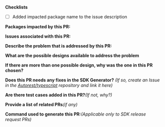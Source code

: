 
**Checklists** 
- [ ] Added impacted package name to the issue description

**Packages impacted by this PR:**


**Issues associated with this PR:**


**Describe the problem that is addressed by this PR:**


**What are the possible designs available to address the problem**


**If there are more than one possible design, why was the one in this PR chosen?**


**Does this PR needs any fixes in the SDK Generator?** _(If so, create an Issue in the [Autorest/typescript](https://github.com/Azure/autorest.typescript) repository and link it here)_


**Are there test cases added in this PR?**_(If not, why?)_


**Provide a list of related PRs**_(if any)_


**Command used to generate this PR:**_(Applicable only to SDK release request PRs)_
